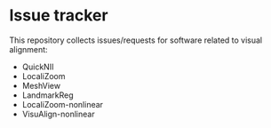 # Issue tracker
This repository collects issues/requests for software related to visual alignment:
* QuickNII
* LocaliZoom
* MeshView
* LandmarkReg
* LocaliZoom-nonlinear
* VisuAlign-nonlinear
